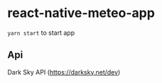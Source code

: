 # react-native-meteo-app

```yarn start``` to start app

## Api
Dark Sky API
(https://darksky.net/dev)
